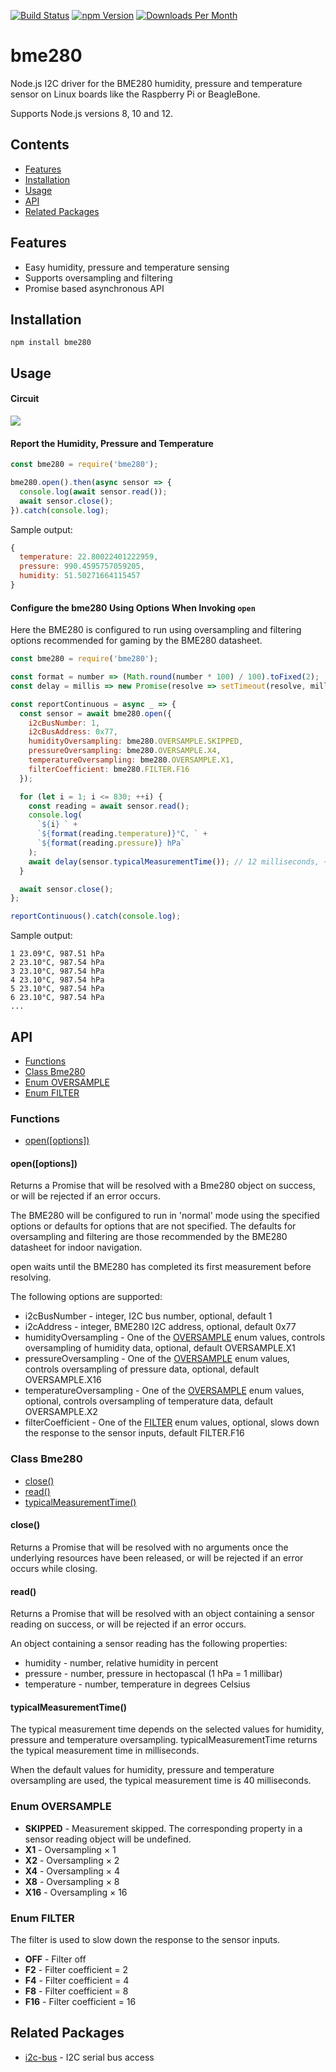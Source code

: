 [![Build Status](https://travis-ci.org/fivdi/bme280.svg?branch=master)](https://travis-ci.org/fivdi/bme280)
[![npm Version](http://img.shields.io/npm/v/bme280.svg)](https://www.npmjs.com/package/bme280)
[![Downloads Per Month](http://img.shields.io/npm/dm/bme280.svg)](https://www.npmjs.com/package/bme280)

# bme280

Node.js I2C driver for the BME280 humidity, pressure and temperature sensor on
Linux boards like the Raspberry Pi or BeagleBone.

Supports Node.js versions 8, 10 and 12.

## Contents

 * [Features](#features)
 * [Installation](#installation)
 * [Usage](#usage)
 * [API](#api)
 * [Related Packages](#related-packages)

## Features

 * Easy humidity, pressure and temperature sensing
 * Supports oversampling and filtering
 * Promise based asynchronous API

## Installation

```
npm install bme280
```

## Usage

#### Circuit

![](doc/bme280-pi.png)

#### Report the Humidity, Pressure and Temperature
```js
const bme280 = require('bme280');

bme280.open().then(async sensor => {
  console.log(await sensor.read());
  await sensor.close();
}).catch(console.log);
```

Sample output:
```js
{
  temperature: 22.80022401222959,
  pressure: 990.4595757059205,
  humidity: 51.50271664115457
}
```
#### Configure the bme280 Using Options When Invoking `open`
Here the BME280 is configured to run using oversampling and filtering
options recommended for gaming by the BME280 datasheet.

```js
const bme280 = require('bme280');

const format = number => (Math.round(number * 100) / 100).toFixed(2);
const delay = millis => new Promise(resolve => setTimeout(resolve, millis));

const reportContinuous = async _ => {
  const sensor = await bme280.open({
    i2cBusNumber: 1,
    i2cBusAddress: 0x77,
    humidityOversampling: bme280.OVERSAMPLE.SKIPPED,
    pressureOversampling: bme280.OVERSAMPLE.X4,
    temperatureOversampling: bme280.OVERSAMPLE.X1,
    filterCoefficient: bme280.FILTER.F16
  });

  for (let i = 1; i <= 830; ++i) {
    const reading = await sensor.read();
    console.log(
      `${i} ` +
      `${format(reading.temperature)}°C, ` +
      `${format(reading.pressure)} hPa`
    );
    await delay(sensor.typicalMeasurementTime()); // 12 milliseconds, ~83Hz
  }

  await sensor.close();
};

reportContinuous().catch(console.log);
```

Sample output:
```
1 23.09°C, 987.51 hPa
2 23.10°C, 987.54 hPa
3 23.10°C, 987.54 hPa
4 23.10°C, 987.54 hPa
5 23.10°C, 987.54 hPa
6 23.10°C, 987.54 hPa
...
```
## API

- [Functions](#functions)
- [Class Bme280](#class-bme280)
- [Enum OVERSAMPLE](#enum-oversample)
- [Enum FILTER](#enum-filter)

### Functions

- [open([options])](#openoptions)

#### open([options])
Returns a Promise that will be resolved with a Bme280 object on success, or
will be rejected if an error occurs.

The BME280 will be configured to run in 'normal' mode using the specified
options or defaults for options that are not specified. The defaults for
oversampling and filtering are those recommended by the BME280 datasheet
for indoor navigation.

open waits until the BME280 has completed its first measurement before
resolving.

The following options are supported:
- i2cBusNumber - integer, I2C bus number, optional, default 1
- i2cAddress - integer, BME280 I2C address, optional, default 0x77
- humidityOversampling - One of the [OVERSAMPLE](#enum-oversample) enum
values, controls oversampling of humidity data, optional, default
OVERSAMPLE.X1
- pressureOversampling - One of the [OVERSAMPLE](#enum-oversample) enum
values, controls oversampling of pressure data, optional, default
OVERSAMPLE.X16
- temperatureOversampling - One of the [OVERSAMPLE](#enum-oversample) enum
values, optional, controls oversampling of temperature data, default
OVERSAMPLE.X2
- filterCoefficient - One of the [FILTER](#enum-filter) enum values, optional,
slows down the response to the sensor inputs, default FILTER.F16

### Class Bme280

- [close()](#close)
- [read()](#read)
- [typicalMeasurementTime()](#typicalmeasurementtime)

#### close()
Returns a Promise that will be resolved with no arguments once the underlying
resources have been released, or will be rejected if an error occurs while
closing.

#### read()
Returns a Promise that will be resolved with an object containing a sensor
reading on success, or will be rejected if an error occurs.

An object containing a sensor reading has the following properties:
- humidity - number, relative humidity in percent
- pressure - number, pressure in hectopascal (1 hPa = 1 millibar)
- temperature - number, temperature in degrees Celsius

#### typicalMeasurementTime()
The typical measurement time depends on the selected values for humidity,
pressure and temperature oversampling. typicalMeasurementTime returns the
typical measurement time in milliseconds.

When the default values for humidity, pressure and temperature oversampling
are used, the typical measurement time is 40 milliseconds.

### Enum OVERSAMPLE

- **SKIPPED** - Measurement skipped. The corresponding property in a sensor
reading object will be undefined.
- **X1** - Oversampling × 1
- **X2** - Oversampling × 2
- **X4** - Oversampling × 4
- **X8** - Oversampling × 8
- **X16** - Oversampling × 16

### Enum FILTER

The filter is used to slow down the response to the sensor inputs.

- **OFF** - Filter off
- **F2** - Filter coefficient = 2
- **F4** - Filter coefficient = 4
- **F8** - Filter coefficient = 8
- **F16** - Filter coefficient = 16

## Related Packages

- [i2c-bus](https://github.com/fivdi/i2c-bus) - I2C serial bus access

